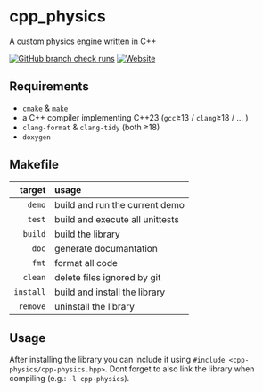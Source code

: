 # cpp_physics

A custom physics engine written in C++

<a href="">
  <img alt="GitHub branch check runs" src="https://img.shields.io/github/actions/workflow/status/Erix0815/cpp_physics/cmake.yml?branch=main&logo=cmake&logoSize=auto&label=Unittests"></a>
<a href="https://erix0815.github.io/cpp_physics/">
  <img alt="Website" src="https://img.shields.io/website?url=https%3A%2F%2Ferix0815.github.io%2Fcpp_physics%2F&up_message=online&down_message=offline&logo=github&logoSize=auto&label=GH-Pages"></a>

## Requirements

- `cmake` & `make`
- a C++ compiler implementing C++23 (`gcc`&ge;13 / `clang`&ge;18 / ... )
- `clang-format` & `clang-tidy` (both &ge;18)
- `doxygen`

## Makefile

|   target|usage                          |
|--------:|:------------------------------|
|   `demo`|build and run the current demo |
|   `test`|build and execute all unittests|
|  `build`|build the library              |
|    `doc`|generate documantation         |
|    `fmt`|format all code                |
|  `clean`|delete files ignored by git    |
|`install`|build and install the library  |
| `remove`|uninstall the library          |

## Usage

After installing the library you can include it using `#include <cpp-physics/cpp-physics.hpp>`.
Dont forget to also link the library when compiling (e.g.: `-l cpp-physics`).
